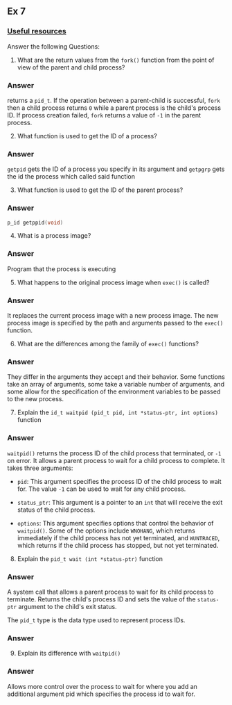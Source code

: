 ## Ex 7

### [Useful resources](http://www.gnu.org/software/libc/manual/html_mono/libc.html#Processes)

Answer the following Questions:

1. What are the return values from the `fork()` function from the point of view of the parent and child process?

### Answer

returns a `pid_t`. If the operation between a parent-child is successful, `fork` then a child process returns `0` while a parent process is the child's process ID. If process creation failed, `fork` returns a value of `-1` in the parent process. 

2. What function is used to get the ID of a process?

### Answer

`getpid` gets the ID of a process you specify in its argument and `getpgrp` gets the id the process which called said function

3. What function is used to get the ID of the parent process?

### Answer

```c
p_id getppid(void)
```

4. What is a process image?

### Answer 

Program that the process is executing

5. What happens to the original process image when `exec()` is called?

### Answer

It replaces the current process image with a new process image. The new process image is specified by the path and arguments passed to the `exec()` function.

6. What are the differences among the family of `exec()` functions?

### Answer

They differ in the arguments they accept and their behavior. Some functions take an array of arguments, some take a variable number of arguments, and some allow for the specification of the environment variables to be passed to the new process. 

7. Explain the `id_t waitpid (pid_t pid, int *status-ptr, int options)` function

### Answer

`waitpid()` returns the process ID of the child process that terminated, or `-1` on error. It allows a parent process to wait for a child process to complete. It takes three arguments:

- `pid`: This argument specifies the process ID of the child process to wait for. The value `-1` can be used to wait for any child process.

- `status_ptr`: This argument is a pointer to an `int` that will receive the exit status of the child process.

- `options`: This argument specifies options that control the behavior of `waitpid()`. Some of the options include `WNOHANG`, which returns immediately if the child process has not yet terminated, and `WUNTRACED`, which returns if the child process has stopped, but not yet terminated.


8. Explain the `pid_t wait (int *status-ptr)` function

### Answer

A system call that allows a parent process to wait for its child process to terminate. Returns the child's process ID and sets the value of the `status-ptr` argument to the child's exit status. 

The `pid_t` type is the data type used to represent process IDs.

### Answer

9. Explain its difference with `waitpid()`

### Answer

Allows more control over the process to wait for where you add an additional argument pid which specifies the process id to wait for.